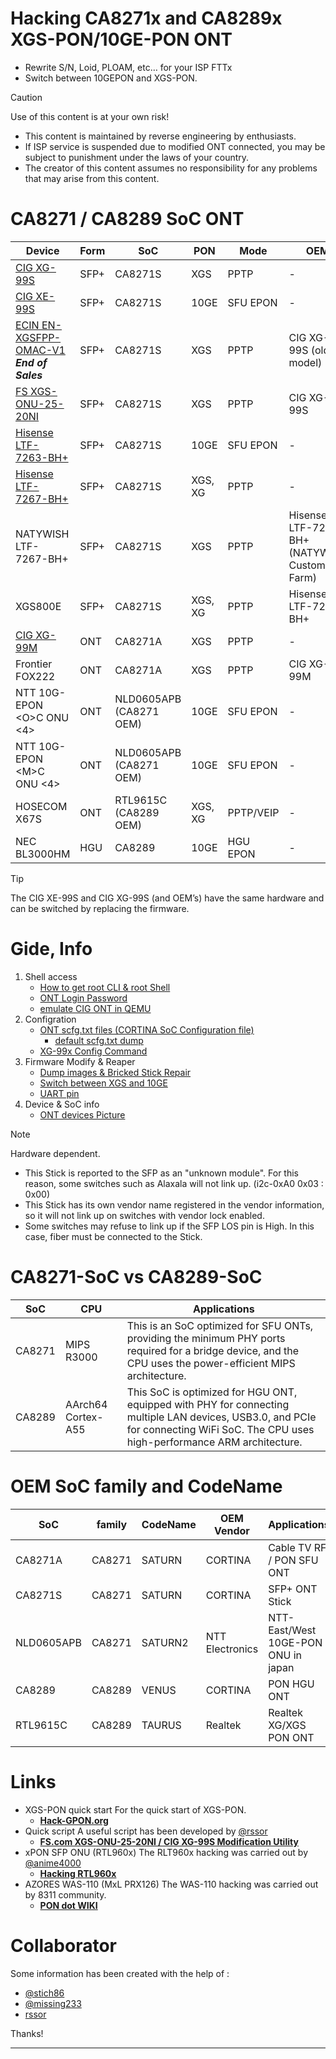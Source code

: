 # Hacking CA8271x and CA8289x XGS-PON/10GE-PON ONT

- Rewrite S/N, Loid, PLOAM, etc… for your ISP FTTx
- Switch between 10GEPON and XGS-PON.

> [!CAUTION]
> Use of this content is at your own risk!
> * This content is maintained by reverse engineering by enthusiasts.
> * If ISP service is suspended due to modified ONT connected, you may be subject to punishment under the laws of your country.
> * The creator of this content assumes no responsibility for any problems that may arise from this content.

# CA8271 / CA8289 SoC ONT
| Device | Form | SoC | PON | Mode | OEM | Mgmt IP | Mgmt |
| --- | --- | --- | --- | --- | --- | --- | --- |
| [CIG XG-99S](https://www.cigtech.com/product_portfolio/xg-99x-3/) | SFP+ | CA8271S | XGS | PPTP | -   | 192.168.100.1 | UART/Telnet |
| [CIG XE-99S](https://item.taobao.com/item.htm?id=695062358407) | SFP+ | CA8271S | 10GE | SFU EPON | -   | 192.168.0.1 | UART/Telnet/SSH |
| [ECIN EN-XGSFPP-OMAC-V1](https://ecin.ca/xgs-pon-sfp-stick-module-xgspon-ont-w-t-mac-function-mounted-on-sfp-package/)<br>***End of Sales*** | SFP+ | CA8271S | XGS | PPTP | CIG XG-99S (old model) | 192.168.100.1 | UART/Telnet |
| [FS XGS-ONU-25-20NI](https://www.fs.com/jp/products/185594.html) | SFP+ | CA8271S | XGS | PPTP | CIG XG-99S | 192.168.100.1 | UART/Telnet |
| [Hisense LTF-7263-BH+](https://www.taobao.com/list/item/658650417501.htm) | SFP+ | CA8271S | 10GE | SFU EPON | - | 192.168.0.1 | UART/SSH/Web |
| [Hisense LTF-7267-BH+](https://www.taobao.com/list/item/658650417501.htm) | SFP+ | CA8271S | XGS, XG | PPTP | - | 192.168.0.1 | UART/SSH/Web |
| NATYWISH LTF-7267-BH+ | SFP+ | CA8271S | XGS | PPTP | Hisense LTF-7267-BH+<br>(NATYWISH Custom Farm) | 192.168.1.1 | UART/Telnet/Web |
| XGS800E | SFP+ | CA8271S | XGS, XG | PPTP | Hisense LTF-7267-BH+ | 192.168.0.1 | UART/Telnet/Web |
| [CIG XG-99M](https://www.cigtech.com/product_portfolio/xg-99m/) | ONT | CA8271A | XGS | PPTP | - | 192.168.0.1 | UART/Telnet |
| Frontier FOX222 | ONT | CA8271A | XGS | PPTP | CIG XG-99M | 192.168.188.1 | UART |
| NTT 10G-EPON &lt;O&gt;C ONU &lt;4&gt; | ONT | NLD0605APB (CA8271 OEM) | 10GE | SFU EPON | - | 192.168.1.1 | UART |
| NTT 10G-EPON &lt;M&gt;C ONU &lt;4&gt; | ONT | NLD0605APB (CA8271 OEM) | 10GE | SFU EPON | - | 192.168.1.1 | UART |
| HOSECOM X67S | ONT | RTL9615C (CA8289 OEM) | XGS, XG | PPTP/VEIP | - | 192.168.1.1 | UART/Telnet/SSH/Web |
| NEC BL3000HM | HGU | CA8289 | 10GE | HGU EPON | - | 192.168.0.1 | UART/Telnet/Web |

> [!TIP]
> The CIG XE-99S and CIG XG-99S (and OEM’s) have the same hardware and can be switched by replacing the firmware.

# Gide, Info
1. Shell access
    * [How to get root CLI & root Shell](/doc/rootShell.md)
    * [ONT Login Password](/doc/Password.md)
    * [emulate CIG ONT in QEMU](/emulate_CIG/README.md)
2. Configration
    * [ONT scfg.txt files (CORTINA SoC Configuration file)](/doc/scfg_files.md)
      * [default scfg.txt dump](/default_scfg)
    * [XG-99x Config Command](/doc/XG-99x_Config.md)
3. Firmware Modify & Reaper
    * [Dump images & Bricked Stick Repair](/mtd/README.md)
    * [Switch between XGS and 10GE](/XG-XE_Switch/)
    * [UART pin](/doc/UART.md)
4. Device & SoC info
    * [ONT devices Picture](/ONT_Picture/README.md)

> [!NOTE]
> Hardware dependent.
> * This Stick is reported to the SFP as an "unknown module". For this reason, some switches such as Alaxala will not link up. (i2c-0xA0 0x03 : 0x00)
> * This Stick has its own vendor name registered in the vendor information, so it will not link up on switches with vendor lock enabled.
> * Some switches may refuse to link up if the SFP LOS pin is High. In this case, fiber must be connected to the Stick.

# CA8271-SoC vs CA8289-SoC
| SoC | CPU | Applications |
| --- | --- | --- |
| CA8271 | MIPS R3000 | This is an SoC optimized for SFU ONTs, providing the minimum PHY ports required for a bridge device, and the CPU uses the power-efficient MIPS architecture. |
| CA8289 | AArch64 Cortex-A55 | This SoC is optimized for HGU ONT, equipped with PHY for connecting multiple LAN devices, USB3.0, and PCIe for connecting WiFi SoC. The CPU uses high-performance ARM architecture. |

# OEM SoC family and CodeName
| SoC | family | CodeName | OEM Vendor | Applications |
| --- | --- |--- | --- | --- |
| CA8271A | CA8271 | SATURN | CORTINA | Cable TV RF / PON SFU ONT |
| CA8271S | CA8271 | SATURN | CORTINA | SFP+ ONT Stick |
| NLD0605APB | CA8271 | SATURN2 | NTT Electronics | NTT-East/West 10GE-PON ONU in japan
| CA8289 | CA8289 | VENUS | CORTINA | PON HGU ONT |
| RTL9615C | CA8289 | TAURUS | Realtek | Realtek XG/XGS PON ONT |

# Links
* XGS-PON quick start
    For the quick start of XGS-PON.
    * **[Hack-GPON.org](https://hack-gpon.org/xgs/ont-fs-XGS-ONU-25-20NI/)**
* Quick script
    A useful script has been developed by [@rssor](https://github.com/rssor)
    * **[FS.com XGS-ONU-25-20NI / CIG XG-99S Modification Utility](https://github.com/rssor/fs_xgspon_mod)**
* xPON SFP ONU (RTL960x)
    The RLT960x hacking was carried out by [@anime4000](https://github.com/Anime4000)
    * **[Hacking RTL960x](https://github.com/Anime4000/RTL960x)**
* AZORES WAS-110 (MxL PRX126)
    The WAS-110 hacking was carried out by 8311 community.
    * **[PON dot WIKI](https://pon.wiki/category/was-110/)**

# Collaborator
Some information has been created with the help of :
* [@stich86](https://github.com/stich86) 
* [@missing233](https://github.com/missing233) 
* [rssor](https://github.com/rssor)

Thanks!

* * *
